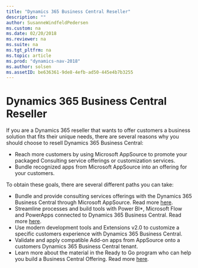 ```yaml
---
title: "Dynamics 365 Business Central Reseller"
description: ""
author: SusanneWindfeldPedersen
ms.custom: na
ms.date: 02/20/2018
ms.reviewer: na
ms.suite: na
ms.tgt_pltfrm: na
ms.topic: article
ms.prod: "dynamics-nav-2018"
ms.author: solsen
ms.assetID: be636361-9de8-4efb-ad50-445e4b7b3255
---
```


# Dynamics 365 Business Central Reseller
If you are a Dynamics 365 reseller that wants to offer customers a business solution that fits their unique needs, there are several reasons why you should choose to resell Dynamics 365 Business Central: 

- Reach more customers by using Microsoft AppSource to promote your packaged Consulting service offerings or customization services. 
- Bundle recognized apps from Microsoft AppSource into an offering for your customers. 

To obtain these goals, there are several different paths you can take: 

- Bundle and provide consulting services offerings with the Dynamics 365 Business Central through Microsoft AppSource. Read more [here](). <!-- (7-CONSULTING) -->
- Streamline processes and build tools with Power BI*, Microsoft Flow and PowerApps connected to Dynamics 365 Business Central. Read more [here](). <!-- (6-NOCODE) -->
- Use modern development tools and Extensions v2.0 to customize a specific customers experience with Dynamics 365 Business Central. 
- Validate and apply compatible Add-on apps from AppSource onto a customers Dynamics 365 Business Central tenant. 
- Learn more about the material in the Ready to Go program who can help you build a Business Central Offering. Read more [here](). <!-- (3-Ready2Go) -->

 